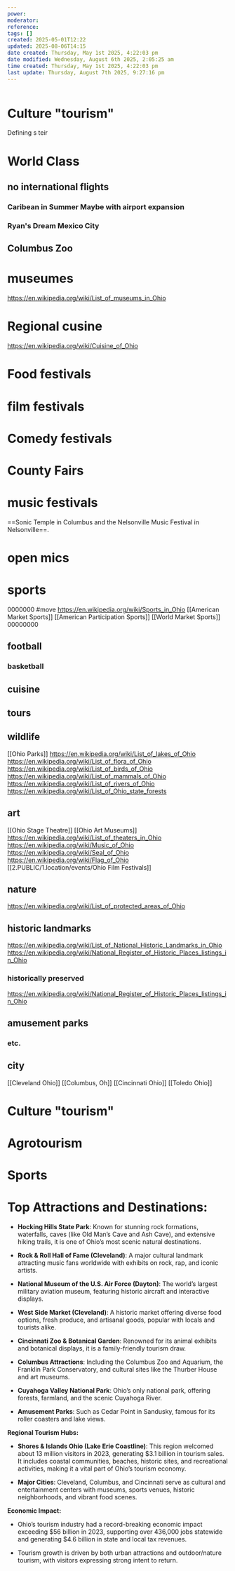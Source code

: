 ```yaml
---
power: 
moderator: 
reference: 
tags: []
created: 2025-05-01T12:22
updated: 2025-08-06T14:15
date created: Thursday, May 1st 2025, 4:22:03 pm
date modified: Wednesday, August 6th 2025, 2:05:25 am
time created: Thursday, May 1st 2025, 4:22:03 pm
last update: Thursday, August 7th 2025, 9:27:16 pm
---
```

```table-of-contents
```

# Culture "tourism"
Defining s teir

# World Class

## no international flights
### Caribean in Summer Maybe with airport expansion
### Ryan's Dream Mexico City

## Columbus Zoo

# museumes
https://en.wikipedia.org/wiki/List_of_museums_in_Ohio

# Regional cusine
https://en.wikipedia.org/wiki/Cuisine_of_Ohio

# Food festivals

# film festivals

# Comedy festivals
# County Fairs

# music festivals
==Sonic Temple in Columbus and the Nelsonville Music Festival in Nelsonville==.
# open mics
# sports
0000000
#move
https://en.wikipedia.org/wiki/Sports_in_Ohio
[[American Market Sports]]
[[American Participation Sports]]
[[World Market Sports]]
00000000
## football

### basketball

## cuisine

## tours
## wildlife
[[Ohio Parks]]
https://en.wikipedia.org/wiki/List_of_lakes_of_Ohio
https://en.wikipedia.org/wiki/List_of_flora_of_Ohio
https://en.wikipedia.org/wiki/List_of_birds_of_Ohio
https://en.wikipedia.org/wiki/List_of_mammals_of_Ohio
https://en.wikipedia.org/wiki/List_of_rivers_of_Ohio
https://en.wikipedia.org/wiki/List_of_Ohio_state_forests
## art
[[Ohio Stage Theatre]]
[[Ohio Art Museums]]
https://en.wikipedia.org/wiki/List_of_theaters_in_Ohio
https://en.wikipedia.org/wiki/Music_of_Ohio
https://en.wikipedia.org/wiki/Seal_of_Ohio
https://en.wikipedia.org/wiki/Flag_of_Ohio
[[2.PUBLIC/1.location/events/Ohio Film Festivals]]
## nature
https://en.wikipedia.org/wiki/List_of_protected_areas_of_Ohio
## historic landmarks
https://en.wikipedia.org/wiki/List_of_National_Historic_Landmarks_in_Ohio
https://en.wikipedia.org/wiki/National_Register_of_Historic_Places_listings_in_Ohio 
### historically preserved
https://en.wikipedia.org/wiki/National_Register_of_Historic_Places_listings_in_Ohio
## amusement parks

### etc.


## city
[[Cleveland Ohio]]
[[Columbus, Oh]]
[[Cincinnati Ohio]]
[[Toledo Ohio]]

# Culture "tourism"

# Agrotourism
# Sports

# **Top Attractions and Destinations:**

- **Hocking Hills State Park**: Known for stunning rock formations, waterfalls, caves (like Old Man’s Cave and Ash Cave), and extensive hiking trails, it is one of Ohio’s most scenic natural destinations[](https://www.tripadvisor.com/Attractions-g28956-Activities-Ohio.html)[](https://www.youtube.com/watch?v=WUh8Xx0JPRs).
    
- **Rock & Roll Hall of Fame (Cleveland)**: A major cultural landmark attracting music fans worldwide with exhibits on rock, rap, and iconic artists[](https://www.tripadvisor.com/Attractions-g28956-Activities-Ohio.html).
    
- **National Museum of the U.S. Air Force (Dayton)**: The world’s largest military aviation museum, featuring historic aircraft and interactive displays[](https://www.tripadvisor.com/Attractions-g28956-Activities-Ohio.html).
    
- **West Side Market (Cleveland)**: A historic market offering diverse food options, fresh produce, and artisanal goods, popular with locals and tourists alike[](https://www.tripadvisor.com/Attractions-g28956-Activities-Ohio.html).
    
- **Cincinnati Zoo & Botanical Garden**: Renowned for its animal exhibits and botanical displays, it is a family-friendly tourism draw[](https://www.tripadvisor.com/Attractions-g28956-Activities-Ohio.html).
    
- **Columbus Attractions**: Including the Columbus Zoo and Aquarium, the Franklin Park Conservatory, and cultural sites like the Thurber House and art museums[](https://ohio.org/travel-inspiration/articles/things-to-do-this-spring-in-ohio).
    
- **Cuyahoga Valley National Park**: Ohio’s only national park, offering forests, farmland, and the scenic Cuyahoga River[](https://www.viator.com/Ohio/d22226).
    
- **Amusement Parks**: Such as Cedar Point in Sandusky, famous for its roller coasters and lake views[](https://www.tripadvisor.com/Attractions-g28956-Activities-Ohio.html).
    

**Regional Tourism Hubs:**

- **Shores & Islands Ohio (Lake Erie Coastline)**: This region welcomed about 13 million visitors in 2023, generating $3.1 billion in tourism sales. It includes coastal communities, beaches, historic sites, and recreational activities, making it a vital part of Ohio’s tourism economy[](https://www.shoresandislands.com/articles/post/the-shores-islands-ohio-tourism-economy-continues-to-thrive/)[](https://www.thehelmsandusky.com/devnews/shoresandislandsohiotravelrecord.aspx).
    
- **Major Cities**: Cleveland, Columbus, and Cincinnati serve as cultural and entertainment centers with museums, sports venues, historic neighborhoods, and vibrant food scenes[](https://www.youtube.com/watch?v=WUh8Xx0JPRs).
    

**Economic Impact:**

- Ohio’s tourism industry had a record-breaking economic impact exceeding $56 billion in 2023, supporting over 436,000 jobs statewide and generating $4.6 billion in state and local tax revenues[](https://www.travelandtourworld.com/news/article/ohio-tourism-soar-to-unprecedented-heights-economic-impact-surpasses-56-billion/).
    
- Tourism growth is driven by both urban attractions and outdoor/nature tourism, with visitors expressing strong intent to return.